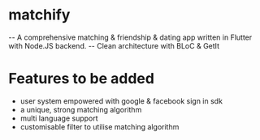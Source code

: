 # matchify
-- A comprehensive matching & friendship & dating app written in Flutter with Node.JS backend.
-- Clean architecture with BLoC & GetIt 
# Features to be added
- user system empowered with google & facebook sign in sdk
- a unique, strong matching algorithm
- multi language support
- customisable filter to utilise matching algorithm
